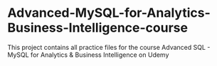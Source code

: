 # Advanced-MySQL-for-Analytics-Business-Intelligence-course
This project contains all practice files for the course Advanced SQL - MySQL for Analytics &amp; Business Intelligence on Udemy
